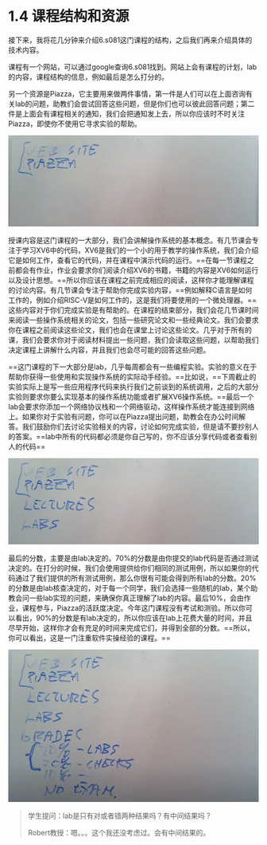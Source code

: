 # 1.4 课程结构和资源

接下来，我将花几分钟来介绍6.s081这门课程的结构，之后我们再来介绍具体的技术内容。

课程有一个网站，可以通过google查询6.s081找到。网站上会有课程的计划，lab的内容，课程结构的信息，例如最后是怎么打分的。

另一个资源是Piazza，它主要用来做两件事情，第一件是人们可以在上面咨询有关lab的问题，助教们会尝试回答这些问题，但是你们也可以彼此回答问题；第二件是上面会有课程相关的通知，我们会把通知发上去，所以你应该时不时关注Piazza，即使你不使用它寻求实验的帮助。

![](<../.gitbook/assets/image (230).png>)

授课内容是这门课程的一大部分，我们会讲解操作系统的基本概念。有几节课会专注于学习XV6中的代码，XV6是我们的一个小的用于教学的操作系统，我们会介绍它是如何工作，查看它的代码，并在课程中演示代码的运行。==在每一节课程之前都会有作业，作业会要求你们阅读介绍XV6的书籍，书籍的内容是XV6如何运行以及设计思想。==所以你应该在课程之前完成相应的阅读，这样你才能理解课程的讨论内容。有几节课会专注于帮助你完成实验内容，==例如解释C语言是如何工作的，例如介绍RISC-V是如何工作的，这是我们将要使用的一个微处理器。==这些内容对于你们完成实验是有帮助的。在课程的结束部分，我们会花几节课时间来阅读一些操作系统相关的论文，包括一些研究论文和一些经典论文。我们会要求你在课程之前阅读这些论文，我们也会在课堂上讨论这些论文。几乎对于所有的课，我们会要求你对于阅读材料提出一些问题，我们会读取这些问题，以帮助我们决定课程上讲解什么内容，并且我们也会尽可能的回答这些问题。

==这门课程的下一大部分是lab，几乎每周都会有一些编程实验。实验的意义在于帮助你获得一些使用和实现操作系统的实际动手经验。==比如说，==下周截止的实验实际上是写一些应用程序代码来执行我们之前谈到的系统调用，之后的大部分实验则要求你要么实现基本的操作系统功能或者扩展XV6操作系统。==最后一个lab会要求你添加一个网络协议栈和一个网络驱动，这样操作系统才能连接到网络上。如果你对于实验有问题，你可以在Piazza提出问题，助教会在办公时间解答。我们鼓励你们去讨论实验相关的内容，讨论如何完成实验，但是请不要抄别人的答案。==lab中所有的代码都必须是你自己写的，你不应该分享代码或者查看别人的代码==

![](<../.gitbook/assets/image (290).png>)

最后的分数，主要是由lab决定的。70%的分数是由你提交的lab代码是否通过测试决定的。在打分的时候，我们会使用提供给你们相同的测试用例，所以如果你的代码通过了我们提供的所有测试用例，那么你很有可能会得到所有lab的分数。20%的分数是由lab核查决定的，对于每一个同学，我们会选择一些随机的lab，某个助教会问一些lab实现的问题，来确保你真正理解了lab的内容。最后10%，会由作业，课程参与，Piazza的活跃度决定。今年这门课程没有考试和测验。所以你可以看出，90%的分数是有lab决定的，所以你应该在lab上花费大量的时间，并且尽早开始，这样你才会有充足的时间来完成它们，并得到全部的分数。==所以，你可以看出，这是一门注重软件实操经验的课程。==

![](<../.gitbook/assets/image (253).png>)



> 学生提问：lab是只有对或者错两种结果吗？有中间结果吗？
>
> Robert教授：嗯。。。这个我还没考虑过。会有中间结果的。
